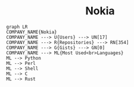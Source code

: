 <h1 align="center">Nokia</h1>

```mermaid
graph LR
COMPANY_NAME{Nokia}
COMPANY_NAME ---> U{Users} ---> UN[17]
COMPANY_NAME ---> R{Repositories} ---> RN[354]
COMPANY_NAME ---> G{Gists} ---> GN[0]
COMPANY_NAME ---> ML{Most Used<br>Languages}
ML --> Python
ML --> Perl
ML --> Shell
ML --> C
ML --> Rust
```
